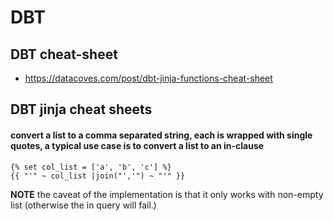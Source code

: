 # DBT


## DBT cheat-sheet

- https://datacoves.com/post/dbt-jinja-functions-cheat-sheet

## DBT jinja cheat sheets

#### convert a list to a comma separated string, each is wrapped with single quotes, a typical use case is to convert a list to an in-clause

```jinja
{% set col_list = ['a', 'b', 'c'] %}
{{ "'" ~ col_list |join("','") ~ "'" }}
```

**NOTE** the caveat of the implementation is that it only works with non-empty list (otherwise the in query will fail.)

